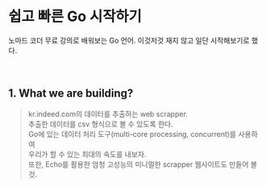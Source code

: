 쉽고 빠른 Go 시작하기
==

노마드 코더 무료 강의로 배워보는 Go 언어. 이것저것 재지 않고 일단 시작해보기로 했다.  
</br></br>
  
## 1. What we are building?
> kr.indeed.com의 데이터를 추출하는 web scrapper.  
> 추출한 데이터를 csv 형식으로 볼 수 있도록 한다.  
> Go에 있는 데이터 처리 도구(multi-core processing, concurrent)를 사용하여  
> 우리가 할 수 있는 최대의 속도를 내보자.  
> 또한, Echo를 활용한 엄청 고성능의 미니멀한 scrapper 웹사이트도 만들어 볼 것.


